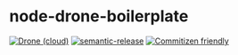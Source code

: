 # node-drone-boilerplate

[![Drone (cloud)](https://img.shields.io/drone/build/mdluo/node-drone-boilerplate.svg?style=flat-square&logo=drone)](https://cloud.drone.io/mdluo/node-drone-boilerplate)
[![semantic-release](https://img.shields.io/badge/%20%20%F0%9F%93%A6%F0%9F%9A%80-semantic--release-e10079.svg?style=flat-square&)](https://github.com/semantic-release/semantic-release)
[![Commitizen friendly](https://img.shields.io/badge/commitizen-friendly-brightgreen.svg?style=flat-square&logo=git)](http://commitizen.github.io/cz-cli/)

